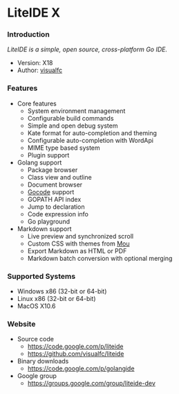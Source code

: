 <!-- Welcome to LiteIDE X -->

LiteIDE X
=========

### Introduction

_LiteIDE is a simple, open source, cross-platform Go IDE._

* Version: X18
* Author: [visualfc](mailto:visualfc@gmail.com)


### Features
* Core features
	* System environment management
	* Configurable build commands
	* Simple and open debug system
	* Kate format for auto-completion and theming
	* Configurable auto-completion with WordApi
	* MIME type based system
	* Plugin support
* Golang support
	* Package browser
	* Class view and outline
	* Document browser
	* [Gocode](https://github.com/nsf/gocode) support
	* GOPATH API index
	* Jump to declaration
	* Code expression info
	* Go playground
* Markdown support
	* Live preview and synchronized scroll
	* Custom CSS with themes from [Mou](http://mouapp.com) 
	* Export Markdown as HTML or PDF
	* Markdown batch conversion with optional merging

### Supported Systems
* Windows x86 (32-bit or 64-bit) 
* Linux x86 (32-bit or 64-bit)
* MacOS X10.6

### Website
* Source code
	* <https://code.google.com/p/liteide>
	* <https://github.com/visualfc/liteide>
* Binary downloads 
	* <https://code.google.com/p/golangide>
* Google group
	* <https://groups.google.com/group/liteide-dev>
